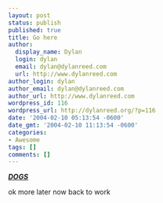 ```yaml
---
layout: post
status: publish
published: true
title: Go here
author:
  display_name: Dylan
  login: dylan
  email: dylan@dylanreed.com
  url: http://www.dylanreed.com
author_login: dylan
author_email: dylan@dylanreed.com
author_url: http://www.dylanreed.com
wordpress_id: 116
wordpress_url: http://dylanreed.org/?p=116
date: '2004-02-10 05:13:54 -0600'
date_gmt: '2004-02-10 11:13:54 -0600'
categories:
- Awesome
tags: []
comments: []
---
```

<p><b><u><i><a href="http://www.thedogisland.com/index.html">DOGS</a></i></u></b></p>
<p>ok more later now back to work</p>
